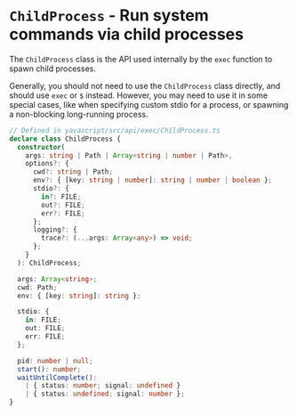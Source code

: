 # `ChildProcess` - Run system commands via child processes

The `ChildProcess` class is the API used internally by the `exec` function to spawn child processes.

Generally, you should not need to use the `ChildProcess` class directly, and should use `exec` or `$` instead. However, you may need to use it in some special cases, like when specifying custom stdio for a process, or spawning a non-blocking long-running process.

```ts
// Defined in yavascript/src/api/exec/ChildProcess.ts
declare class ChildProcess {
  constructor(
    args: string | Path | Array<string | number | Path>,
    options?: {
      cwd?: string | Path;
      env?: { [key: string | number]: string | number | boolean };
      stdio?: {
        in?: FILE;
        out?: FILE;
        err?: FILE;
      };
      logging?: {
        trace?: (...args: Array<any>) => void;
      };
    }
  ): ChildProcess;

  args: Array<string>;
  cwd: Path;
  env: { [key: string]: string };

  stdio: {
    in: FILE;
    out: FILE;
    err: FILE;
  };

  pid: number | null;
  start(): number;
  waitUntilComplete():
    | { status: number; signal: undefined }
    | { status: undefined; signal: number };
}
```
